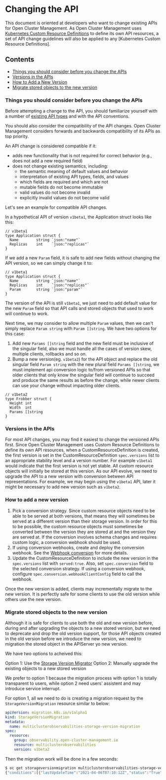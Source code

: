 # Changing the API

This document is oriented at developers who want to change existing APIs for Open Cluster Management. As Open Cluster Management uses [Kubernetes Custom Resource Definitions](https://kubernetes.io/docs/concepts/extend-kubernetes/api-extension/custom-resources/) to define its own API resources, a set of API change guidelines will also be applied to any [Kubernetes Custom Resource Definitions].

## Contents

- [Things you should consider before you change the APIs](#things-you-should-consider-before-you-change-the-apis)
- [Versions in the APIs](#versions-in-the-apis)
- [How to Add a New Version](#how-to-add-a-new-version)
- [Migrate stored objects to the new version](#migrate-stored-objects-to-the-new-version)

### Things you should consider before you change the APIs

Before attempting a change to the API, you should familiarize yourself with a number of [existing API types](https://github.com/open-cluster-management-io/api) and with the API conventions.

You should also consider the compatibility of the API changes. Open Cluster Management considers forwards and backwards compatibility of its APIs as top priority.

An API change is considered compatible if it:

- adds new functionality that is not required for correct behavior (e.g., does not add a new required field)
- does not change existing semantics, including:
  * the semantic meaning of default values and behavior
  * interpretation of existing API types, fields, and values
  * which fields are required and which are not
  * mutable fields do not become immutable
  * valid values do not become invalid
  * explicitly invalid values do not become valid

Let's see an example for compatible API changes.

In a hypothetical API of version `v1beta1`, the Application struct looks like this:

```golang
// v1beta1
type Application struct {
  Name        string `json:"name"`
  Replicas    int    `json:"replicas"`
}
```

If we add a new `Param` field, it is safe to add new fields without changing the API version, so we can simply change it to:

```golang
// v1beta1
type Application struct {
  Name        string `json:"name"`
  Replicas    int    `json:"replicas"`
  Param       string `json:"param"`
}
```

The version of the API is still `v1beta1`, we just need to add default value for the new `Param` field so that API calls and stored objects that used to work will continue to work.

Next time, we may consider to allow multiple `Param` values, then we can't simply replace `Param string` with `Param []string`. We have two options for this case:

1. Add new `Params []string` field and the new field must be inclusive of the singular field, also we must handle all the cases of version skew, multiple clients, rollbacks and so on.
2. Bump a new version(eg. `v1beta2`) for the API object and replace the old singular field `Param string` with the new plural field `Params []string`, we must implement api conversion logic to/from versioned APIs so that older clients that only know the singular field will continue to succeed and produce the same results as before the change, while newer clients can use your change without impacting older clients.

```golang
// v1beta2
type Frobber struct {
  Height int
  Width  int
  Params []string
}
```

### Versions in the APIs

For most API changes, you may find it easiest to change the versioned APIs first. Since Open Cluster Management uses Custom Resource Definitions to define its own API resources, when a CustomResourceDefinition is created, the first version is set in the CustomResourceDefinition `spec.versions` list to an appropriate stability level and a version number. For example `v1beta1` would indicate that the first version is not yet stable. All custom resource objects will initially be stored at this version. As our API evolve, we need to upgrade the API to a new version with conversion between API representations. For example, we may begin using the `v1beta1` API, later it might be necessary to add new version such as `v1beta2`.

### How to add a new version

1. Pick a conversion strategy. Since custom resource objects need to be able to be served at both versions, that means they will sometimes be served at a different version than their storage version. In order for this to be possible, the custom resource objects must sometimes be converted between the version they are stored at and the version they are served at. If the conversion involves schema changes and requires custom logic, a conversion webhook should be used.
2. If using conversion webhooks, create and deploy the conversion webhook. See the [Webhook conversion](https://kubernetes.io/docs/tasks/extend-kubernetes/custom-resources/custom-resource-definition-versioning/#webhook-conversion) for more details.
3. Update the CustomResourceDefinition to include the new version in the `spec.versions` list with `served:true`. Also, set `spec.conversion` field to the selected conversion strategy. If using a conversion webhook, configure `spec.conversion.webhookClientConfig` field to call the webhook.

Once the new version is added, clients may incrementally migrate to the new version. It is perfectly safe for some clients to use the old version while others use the new version.

### Migrate stored objects to the new version

Although it is safe for clients to use both the old and new version before, during and after upgrading the objects to a new stored version, but we need to deprecate and drop the old version support, for those API objects created in the old version before we introduce the new version, we need to migration the stored object in the APIServer yo new version.

We have two options to acheived this:

Option 1: Use the [Storage Version Migrator](https://github.com/kubernetes-sigs/kube-storage-version-migrator)
Option 2: Manually upgrade the existing objects to a new stored version

We prefer to option 1 because the migration process with option 1 is totally transparent to users, while option 2 need users' assistent and may introduce service interrupt.

For option 1, all we need to do is creating a migration request by the `StorageVersionMigration` resource similar to below:

```yaml
apiVersion: migration.k8s.io/v1alpha1
kind: StorageVersionMigration
metadata:
  name: multiclusterobservabilities-storage-version-migration
spec:
  resource:
    group: observability.open-cluster-management.io
    resource: multiclusterobservabilities
    version: v1beta2
```

Then the migration work will be done in a few seconds:

```bash
$ oc get storageversionmigration multiclusterobservabilities-storage-version-migration -o jsonpath="{.status}"
{"conditions":[{"lastUpdateTime":"2021-04-06T07:10:12Z","status":"True","type":"Succeeded"}]}
```
